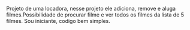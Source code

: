 Projeto de uma locadora, nesse projeto ele adiciona, remove e aluga filmes.Possibilidade de procurar filme e ver todos os filmes da lista de 5 filmes.
Sou iniciante, codigo bem simples.
